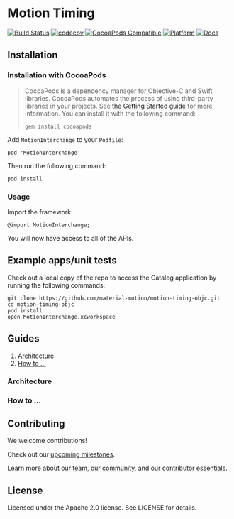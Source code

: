 # Motion Timing

[![Build Status](https://travis-ci.org/material-motion/motion-timing-objc.svg?branch=develop)](https://travis-ci.org/material-motion/motion-timing-objc)
[![codecov](https://codecov.io/gh/material-motion/motion-timing-objc/branch/develop/graph/badge.svg)](https://codecov.io/gh/material-motion/motion-timing-objc)
[![CocoaPods Compatible](https://img.shields.io/cocoapods/v/MotionInterchange.svg)](https://cocoapods.org/pods/MotionInterchange)
[![Platform](https://img.shields.io/cocoapods/p/MotionInterchange.svg)](http://cocoadocs.org/docsets/MotionInterchange)
[![Docs](https://img.shields.io/cocoapods/metrics/doc-percent/MotionInterchange.svg)](http://cocoadocs.org/docsets/MotionInterchange)

## Installation

### Installation with CocoaPods

> CocoaPods is a dependency manager for Objective-C and Swift libraries. CocoaPods automates the
> process of using third-party libraries in your projects. See
> [the Getting Started guide](https://guides.cocoapods.org/using/getting-started.html) for more
> information. You can install it with the following command:
>
>     gem install cocoapods

Add `MotionInterchange` to your `Podfile`:

    pod 'MotionInterchange'

Then run the following command:

    pod install

### Usage

Import the framework:

    @import MotionInterchange;

You will now have access to all of the APIs.

## Example apps/unit tests

Check out a local copy of the repo to access the Catalog application by running the following
commands:

    git clone https://github.com/material-motion/motion-timing-objc.git
    cd motion-timing-objc
    pod install
    open MotionInterchange.xcworkspace

## Guides

1. [Architecture](#architecture)
2. [How to ...](#how-to-...)

### Architecture

### How to ...

## Contributing

We welcome contributions!

Check out our [upcoming milestones](https://github.com/material-motion/motion-timing-objc/milestones).

Learn more about [our team](https://material-motion.github.io/material-motion/team/),
[our community](https://material-motion.github.io/material-motion/team/community/), and
our [contributor essentials](https://material-motion.github.io/material-motion/team/essentials/).

## License

Licensed under the Apache 2.0 license. See LICENSE for details.
